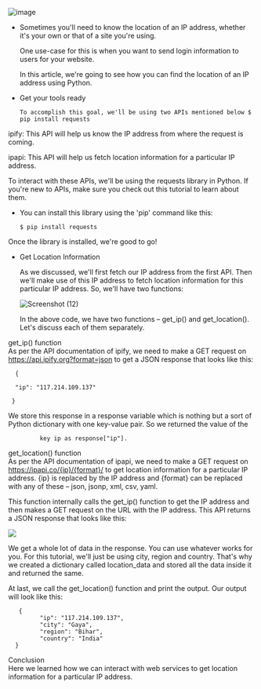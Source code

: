 ![image](https://user-images.githubusercontent.com/89864818/193449128-73fe21ca-f1d3-45e6-b8b1-d4d2e4983048.png)

- Sometimes you'll need to know the location of an IP address, whether it's your own or that of a site you're using.

    One use-case for this is when you want to send login information to users for your website.

    In this article, we're going to see how you can find the location of an IP address using Python.

- Get your tools ready

      To accomplish this goal, we'll be using two APIs mentioned below $ pip install requests

ipify: This API will help us know the IP address from where the request is coming.   

ipapi: This API will help us fetch location information for a particular IP address.

To interact with these APIs, we'll be using the requests library in Python. If you're new to APIs, make sure you check out this tutorial to learn about them.

- You can install this library using the 'pip' command like this:

      $ pip install requests

Once the library is installed, we're good to go!

- Get Location Information

   As we discussed, we'll first fetch our IP address from the first API. Then we'll make use of this IP address to fetch location information for this particular IP
   address. So, we'll have two functions:
   
   ![Screenshot (12)](https://user-images.githubusercontent.com/89864818/193449621-883f4649-8f2f-42f4-b383-28031a6ad0b0.png)
   
   In the above code, we have two functions – get_ip() and get_location().                                                                                        
     Let's discuss each of them separately.
     
get_ip() function                                                                                                                              
As per the API documentation of ipify, we need to make a GET request on https://api.ipify.org?format=json to get a JSON response that looks like this:

      {

      "ip": "117.214.109.137"
  
     }
     
     
  We store this response in a response variable which is nothing but a sort of Python dictionary with one key-value pair. So we returned the value of the 
             
             key ip as response["ip"].

get_location() function                                                                                                                 
As per the API documentation of ipapi, we need to make a GET request on https://ipapi.co/{ip}/{format}/ to get location information for a particular IP address. {ip} is replaced by the IP address and {format} can be replaced with any of these – json, jsonp, xml, csv, yaml.

This function internally calls the get_ip() function to get the IP address and then makes a GET request on the URL with the IP address. This API returns a JSON response that looks like this:

![](https://user-images.githubusercontent.com/89864818/193450445-c9e7669b-bd75-4d87-9142-06636163149a.png)

We get a whole lot of data in the response. You can use whatever works for
you. For this tutorial, we'll just be using  city, region and country. That's
why we created a dictionary called location_data and stored all the data
inside it and returned the same.

At last, we call the get_location() function and print the output. Our output will look like this:

       {
             "ip": "117.214.109.137", 
             "city": "Gaya", 
             "region": "Bihar", 
             "country": "India"
      }
      
 Conclusion                                                                                                                    
  Here we learned how we can interact with web services to get location information for a particular IP address.    
      
      
      
      
      
      
      
      
      
      
      
      
      
      
      













